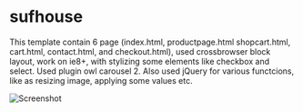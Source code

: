 # sufhouse
This template contain 6 page (index.html, productpage.html shopcart.html, cart.html, contact.html, and checkout.html), used crossbrowser block layout, work on ie8+, with stylizing some elements like checkbox and select. Used plugin owl carousel 2. Also used jQuery for various functcions, like as resizing image, applying some values etc.

![Screenshot](/images/sufhouse.jpg.jpg?raw=true)
